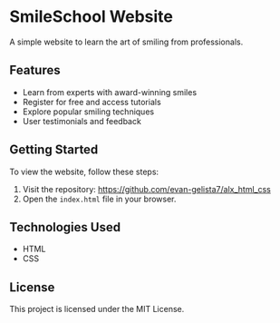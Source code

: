 # SmileSchool Website

A simple website to learn the art of smiling from professionals.

## Features

- Learn from experts with award-winning smiles
- Register for free and access tutorials
- Explore popular smiling techniques
- User testimonials and feedback

## Getting Started

To view the website, follow these steps:

1. Visit the repository:
https://github.com/evan-gelista7/alx_html_css
2. Open the `index.html` file in your browser.
## Technologies Used

- HTML
- CSS


## License

This project is licensed under the MIT License.
